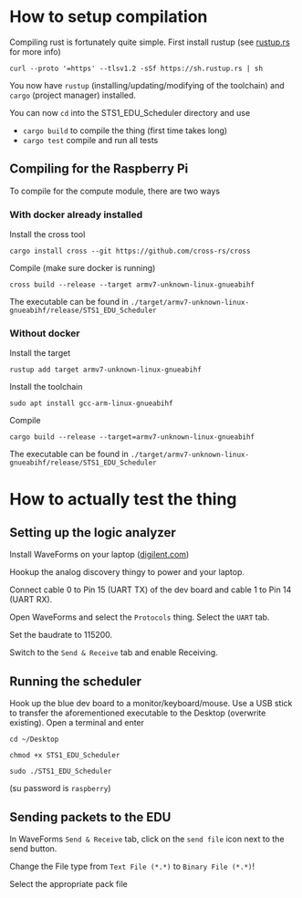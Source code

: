 # How to setup compilation
Compiling rust is fortunately quite simple. First install rustup (see [rustup.rs](rustup.rs) for more info)

`curl --proto '=https' --tlsv1.2 -sSf https://sh.rustup.rs | sh`

You now have `rustup` (installing/updating/modifying of the toolchain) and `cargo` (project manager) installed.

You can now `cd` into the STS1_EDU_Scheduler directory and use

* `cargo build` to compile the thing (first time takes long)
* `cargo test` compile and run all tests

## Compiling for the Raspberry Pi
To compile for the compute module, there are two ways

### With docker already installed
Install the cross tool

`cargo install cross --git https://github.com/cross-rs/cross`

Compile (make sure docker is running)

`cross build --release --target armv7-unknown-linux-gnueabihf`

The executable can be found in `./target/armv7-unknown-linux-gnueabihf/release/STS1_EDU_Scheduler`

### Without docker
Install the target

`rustup add target armv7-unknown-linux-gnueabihf`

Install the toolchain

`sudo apt install gcc-arm-linux-gnueabihf`

Compile

`cargo build --release --target=armv7-unknown-linux-gnueabihf`

The executable can be found in `./target/armv7-unknown-linux-gnueabihf/release/STS1_EDU_Scheduler`

# How to actually test the thing

## Setting up the logic analyzer
Install WaveForms on your laptop ([digilent.com](https://digilent.com/shop/software/digilent-waveforms/download))

Hookup the analog discovery thingy to power and your laptop.

Connect cable 0 to Pin 15 (UART TX) of the dev board and cable 1 to Pin 14 (UART RX).

Open WaveForms and select the `Protocols` thing. Select the `UART` tab.

Set the baudrate to 115200.

Switch to the `Send & Receive` tab and enable Receiving.


## Running the scheduler

Hook up the blue dev board to a monitor/keyboard/mouse. Use a USB stick to transfer the aforementioned executable to the Desktop (overwrite existing). Open a terminal and enter

`cd ~/Desktop`

`chmod +x STS1_EDU_Scheduler`

`sudo ./STS1_EDU_Scheduler`

(su password is `raspberry`)


## Sending packets to the EDU
In WaveForms `Send & Receive` tab, click on the `send file` icon next to the send button.

Change the File type from `Text File (*.*)` to `Binary File (*.*)`!

Select the appropriate pack file